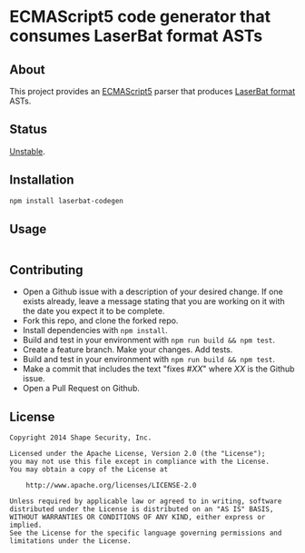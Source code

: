 ECMAScript5 code generator that consumes LaserBat format ASTs
=============================================================

## About

This project provides an [ECMAScript5](http://www.ecma-international.org/ecma-262/5.1/)
parser that produces [LaserBat format](https://github.com/shapesecurity/laserbat) ASTs.

## Status
[Unstable](http://nodejs.org/api/documentation.html#documentation_stability_index).


## Installation

```sh
npm install laserbat-codegen
```


## Usage

```js
```


## Contributing

* Open a Github issue with a description of your desired change. If one exists already, leave a message stating that you are working on it with the date you expect it to be complete.
* Fork this repo, and clone the forked repo.
* Install dependencies with `npm install`.
* Build and test in your environment with `npm run build && npm test`.
* Create a feature branch. Make your changes. Add tests.
* Build and test in your environment with `npm run build && npm test`.
* Make a commit that includes the text "fixes #*XX*" where *XX* is the Github issue.
* Open a Pull Request on Github.


## License

    Copyright 2014 Shape Security, Inc.

    Licensed under the Apache License, Version 2.0 (the "License");
    you may not use this file except in compliance with the License.
    You may obtain a copy of the License at

        http://www.apache.org/licenses/LICENSE-2.0

    Unless required by applicable law or agreed to in writing, software
    distributed under the License is distributed on an "AS IS" BASIS,
    WITHOUT WARRANTIES OR CONDITIONS OF ANY KIND, either express or implied.
    See the License for the specific language governing permissions and
    limitations under the License.
